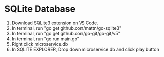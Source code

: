 # SQLite Database

1. Download SQLite3 extension on VS Code.
2. In terminal, run "go get github.com/mattn/go-sqlite3"
3. In terminal, run "go get github.com/go-git/go-git/v5"
4. In terminal, run "go run main.go"
5. Right click microservice.db
6. In SQLITE EXPLORER, Drop down microservice.db and click play button
